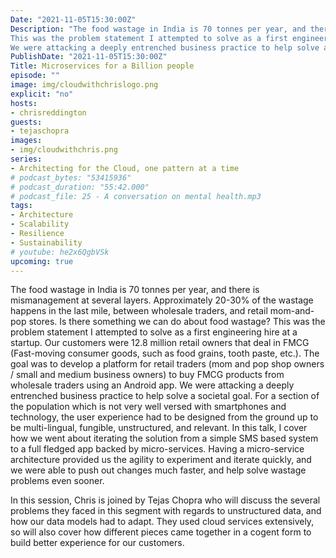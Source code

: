 ```yaml
---
Date: "2021-11-05T15:30:00Z"
Description: "The food wastage in India is 70 tonnes per year, and there is mismanagement at several layers. Approximately 20-30% of the wastage happens in the last mile, between wholesale traders, and retail mom-and-pop stores. Is there something we can do about food wastage?
This was the problem statement I attempted to solve as a first engineering hire at a startup. Our customers were 12.8 million retail owners that deal in FMCG (Fast-moving consumer goods, such as food grains, tooth paste, etc.). The goal was to develop a platform for retail traders (mom and pop shop owners / small and medium business owners) to buy FMCG products from wholesale traders using an Android app.
We were attacking a deeply entrenched business practice to help solve a societal goal. For a section of the population which is not very well versed with smartphones and technology, the user experience had to be designed from the ground up to be multi-lingual, fungible, unstructured, and relevant. In this talk, I cover how we went about iterating the solution from a simple SMS based system to a full fledged app backed by micro-services. Having a micro-service architecture provided us the agility to experiment and iterate quickly, and we were able to push out changes much faster, and help solve wastage problems even sooner. In this session, Chris is joined by Tejas Chopra who will discuss the several problems they faced in this segment with regards to unstructured data, and how our data models had to adapt. They used cloud services extensively, so will also cover how different pieces came together in a cogent form to build better experience for our customers."
PublishDate: "2021-11-05T15:30:00Z"
Title: Microservices for a Billion people
episode: ""
image: img/cloudwithchrislogo.png
explicit: "no"
hosts:
- chrisreddington
guests:
- tejaschopra
images:
- img/cloudwithchris.png
series:
- Architecting for the Cloud, one pattern at a time
# podcast_bytes: "53415936"
# podcast_duration: "55:42.000"
# podcast_file: 25 - A conversation on mental health.mp3
tags:
- Architecture
- Scalability
- Resilience
- Sustainability
# youtube: he2x6QgbVSk
upcoming: true
---
```

The food wastage in India is 70 tonnes per year, and there is mismanagement at several layers. Approximately 20-30% of the wastage happens in the last mile, between wholesale traders, and retail mom-and-pop stores. Is there something we can do about food wastage?
This was the problem statement I attempted to solve as a first engineering hire at a startup. Our customers were 12.8 million retail owners that deal in FMCG (Fast-moving consumer goods, such as food grains, tooth paste, etc.). The goal was to develop a platform for retail traders (mom and pop shop owners / small and medium business owners) to buy FMCG products from wholesale traders using an Android app.
We were attacking a deeply entrenched business practice to help solve a societal goal. For a section of the population which is not very well versed with smartphones and technology, the user experience had to be designed from the ground up to be multi-lingual, fungible, unstructured, and relevant. In this talk, I cover how we went about iterating the solution from a simple SMS based system to a full fledged app backed by micro-services. Having a micro-service architecture provided us the agility to experiment and iterate quickly, and we were able to push out changes much faster, and help solve wastage problems even sooner.

In this session, Chris is joined by Tejas Chopra who will discuss the several problems they faced in this segment with regards to unstructured data, and how our data models had to adapt. They used cloud services extensively, so will also cover how different pieces came together in a cogent form to build better experience for our customers.